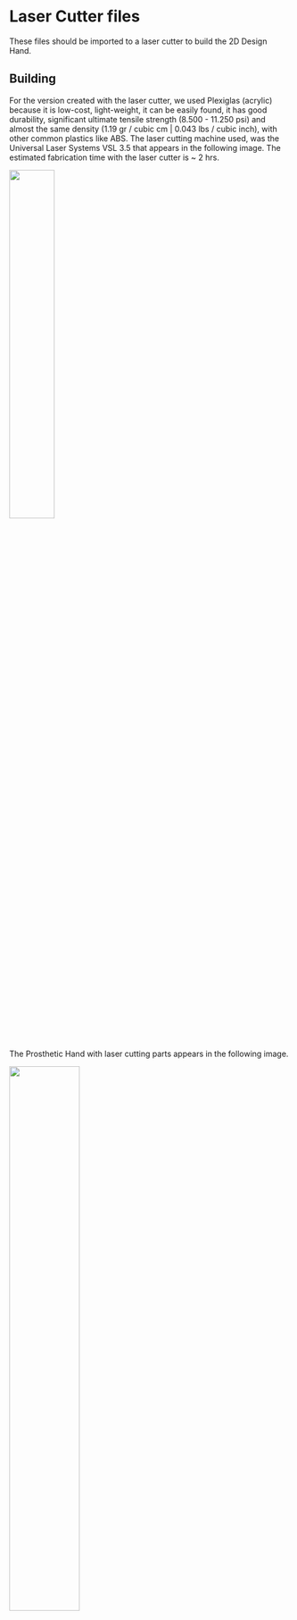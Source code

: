 ﻿# Laser Cutter files

These files should be imported to a laser cutter to build the 2D Design Hand.

## Building

For the version created with the laser cutter, we used Plexiglas (acrylic) because it is low-cost, light-weight, it can be easily found, it has good durability, significant ultimate tensile strength (8.500 - 11.250 psi) and almost the same density (1.19 gr / cubic cm | 0.043 lbs / cubic inch), with other common plastics like ABS. The laser cutting machine used, was the Universal Laser Systems VSL 3.5 that appears in the following image. The estimated fabrication time with the laser cutter is ~ 2 hrs.

<img src="https://github.com/OpenBionics/Prosthetic-Hands/blob/master/Pics/laserCutter.jpg" width="40%" height="40%"/>

The Prosthetic Hand with laser cutting parts appears in the following image.

<img src="https://github.com/OpenBionics/Prosthetic-Hands/blob/master/Pics/hand1.jpg" width="50%" height="50%"/>

